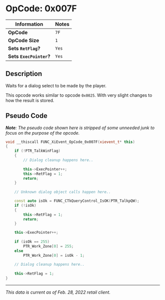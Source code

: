 # OpCode: 0x007F

| Information               | Notes |
|---                        |---    |
| **OpCode**                | `7F`  |
| **OpCode Size**           | `1`   |
| **Sets `RetFlag`?**       | `Yes` |
| **Sets `ExecPointer`?**   | `Yes` |

## Description

Waits for a dialog select to be made by the player. 

This opcode works similar to opcode `0x0025`. With very slight changes to how the result is stored.

## Pseudo Code

_**Note**: The pseudo code shown here is stripped of some unneeded junk to focus on the purpose of the opcode._

```cpp
void __thiscall FUNC_XiEvent_OpCode_0x007F(xievent_t* this)
{
    if (!PTR_TalkWinFlag)
    {
        // Dialog cleanup happens here..
        
        this->ExecPointer++;
        this->RetFlag = 1;
        return;
    }
    
    // Unknown dialog object calls happen here..

    const auto isOk = FUNC_CTkQueryControl_IsOK(PTR_TalkpQW);
    if (!isOk)
    {
        this->RetFlag = 1;
        return;
    }

    this->ExecPointer++;
    
    if (isOk == 255)
        PTR_Work_Zone[0] = 255;
    else
        PTR_Work_Zone[0] = isOk - 1;
    
    // Dialog cleanup happens here..
    
    this->RetFlag = 1;
}
```

---

_This data is current as of Feb. 28, 2022 retail client._